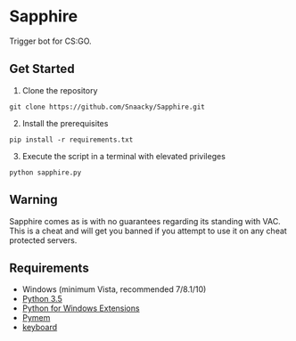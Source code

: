 # Sapphire
Trigger bot for CS:GO.

## Get Started
1. Clone the repository
```
git clone https://github.com/Snaacky/Sapphire.git
```

2. Install the prerequisites
```
pip install -r requirements.txt
```

3. Execute the script in a terminal with elevated privileges 
```
python sapphire.py
```

## Warning
Sapphire comes as is with no guarantees regarding its standing with VAC. This is a cheat and will get you banned if you attempt to use it on any cheat protected servers.

## Requirements
* Windows (minimum Vista, recommended 7/8.1/10)
* [Python 3.5](https://www.python.org/downloads/)
* [Python for Windows Extensions](https://github.com/mhammond/pywin32)
* [Pymem](https://github.com/srounet/Pymem)
* [keyboard](https://github.com/boppreh/keyboard)
